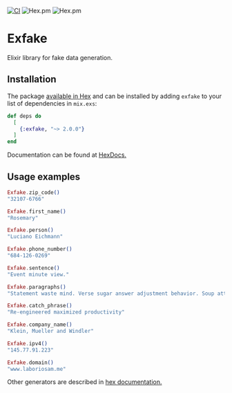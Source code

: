 [![CI](https://github.com/solar05/exfake/actions/workflows/elixir.yml/badge.svg)](https://github.com/solar05/exfake/actions/workflows/elixir.yml)
![Hex.pm](https://img.shields.io/hexpm/v/exfake)
![Hex.pm](https://img.shields.io/hexpm/l/exfake)
# Exfake

Elixir library for fake data generation.

## Installation

The package [available in Hex](https://hex.pm/packages/exfake) and can be installed
by adding `exfake` to your list of dependencies in `mix.exs`:

```elixir
def deps do
  [
    {:exfake, "~> 2.0.0"}
  ]
end
```

Documentation can be found at [HexDocs.](https://hexdocs.pm/exfake/Exfake.html)

## Usage examples

```elixir
Exfake.zip_code()
"32107-6766"

Exfake.first_name()
"Rosemary"

Exfake.person()
"Luciano Eichmann"

Exfake.phone_number()
"684-126-0269"

Exfake.sentence()
"Event minute view."

Exfake.paragraphs()
"Statement waste mind. Verse sugar answer adjustment behavior. Soup attempt."

Exfake.catch_phrase()
"Re-engineered maximized productivity"

Exfake.company_name()
"Klein, Mueller and Windler"

Exfake.ipv4()
"145.77.91.223"

Exfake.domain()
"www.laboriosam.me"
```

Other generators are described in [hex documentation.](https://hexdocs.pm/exfake/Exfake.html)
